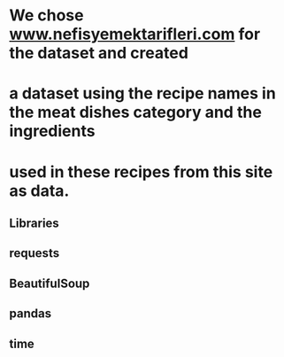  # We chose www.nefisyemektarifleri.com for the dataset and created
 # a dataset using the recipe names in the meat dishes category and the ingredients
 # used in these recipes from this site as data.
## Libraries
## requests
## BeautifulSoup
## pandas
## time